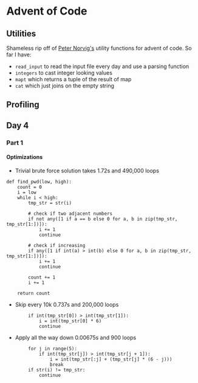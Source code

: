 # Advent of Code

## Utilities

Shameless rip off of [Peter Norvig's](https://github.com/norvig/pytudes/blob/master/ipynb/Advent-2018.ipynb) utility functions for advent of code. So far I have:

- `read_input` to read the input file every day and use a parsing function
- `integers` to cast integer looking values
- `mapt` which returns a tuple of the result of map
- `cat` which just joins on the empty string

## Profiling



## Day 4

### Part 1

#### Optimizations

- Trivial brute force solution takes 1.72s and 490,000 loops

```
def find_pwd(low, high):
    count = 0
    i = low
    while i < high:
        tmp_str = str(i)
    
        # check if two adjacent numbers
        if not any([1 if a == b else 0 for a, b in zip(tmp_str, tmp_str[1:])]):
            i += 1
            continue

        # check if increasing
        if any([1 if int(a) > int(b) else 0 for a, b in zip(tmp_str, tmp_str[1:])]):
            i += 1
            continue
            
        count += 1
        i += 1

    return count
```

- Skip every 10k 0.737s and 200,000 loops

```
        if int(tmp_str[0]) > int(tmp_str[1]):
            i = int(tmp_str[0] * 6)
            continue
```
 - Apply all the way down 0.00675s and 900 loops
 
```
        for j in range(5):
            if int(tmp_str[j]) > int(tmp_str[j + 1]):
                i = int(tmp_str[:j] + (tmp_str[j] * (6 - j)))
                break
        if str(i) != tmp_str:
            continue
```